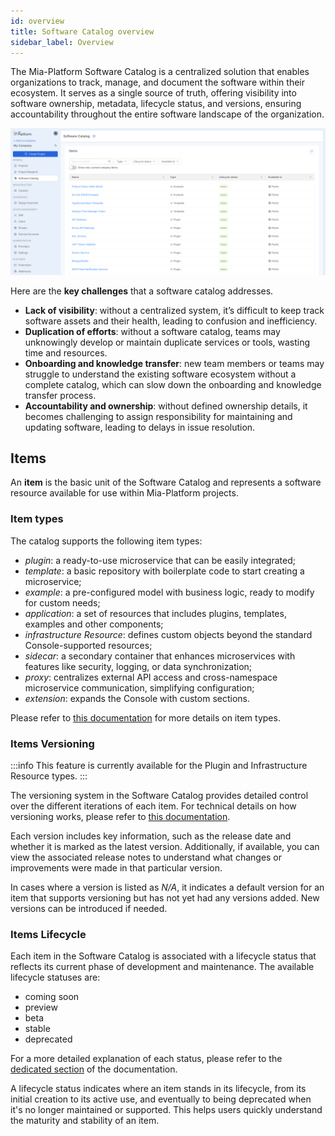 ```yaml
---
id: overview
title: Software Catalog overview
sidebar_label: Overview
---
```

The Mia-Platform Software Catalog is a centralized solution that enables organizations to track, manage, and document the software within their ecosystem. It serves as a single source of truth, offering visibility into software ownership, metadata, lifecycle status, and versions, ensuring accountability throughout the entire software landscape of the organization.

![overview table](./img/table-overview.png)

Here are the **key challenges** that a software catalog addresses.

- **Lack of visibility**: without a centralized system, it’s difficult to keep track software assets and their health, leading to confusion and inefficiency.
- **Duplication of efforts**: without a software catalog, teams may unknowingly develop or maintain duplicate services or tools, wasting time and resources.
- **Onboarding and knowledge transfer**: new team members or teams may struggle to understand the existing software ecosystem without a complete catalog, which can slow down the onboarding and knowledge transfer process. 
- **Accountability and ownership**: without defined ownership details, it becomes challenging to assign responsibility for maintaining and updating software, leading to delays in issue resolution.

## Items

An **item** is the basic unit of the Software Catalog and represents a software resource available for use within Mia-Platform projects.

### Item types

The catalog supports the following item types:

- *plugin*: a ready-to-use microservice that can be easily integrated;
- *template*: a basic repository with boilerplate code to start creating a microservice;
- *example*: a pre-configured model with business logic, ready to modify for custom needs;
- *application*: a set of resources that includes plugins, templates, examples and other components;
- *infrastructure Resource*: defines custom objects beyond the standard Console-supported resources;
- *sidecar*: a secondary container that enhances microservices with features like security, logging, or data synchronization;
- *proxy*: centralizes external API access and cross-namespace microservice communication, simplifying configuration;
- *extension*: expands the Console with custom sections.

Please refer to [this documentation](/marketplace/add_to_marketplace/create_your_company_marketplace.md#item-types) for more details on item types.

### Items Versioning

:::info
This feature is currently available for the Plugin and Infrastructure Resource types.
:::

The versioning system in the Software Catalog provides detailed control over the different iterations of each item. For technical details on how versioning works, please refer to [this documentation](/marketplace/add_to_marketplace/create_your_company_marketplace.md#item-types).

Each version includes key information, such as the release date and whether it is marked as the latest version. Additionally, if available, you can view the associated release notes to understand what changes or improvements were made in that particular version.

In cases where a version is listed as *N/A*, it indicates a default version for an item that supports versioning but has not yet had any versions added. New versions can be introduced if needed.

### Items Lifecycle

Each item in the Software Catalog is associated with a lifecycle status that reflects its current phase of development and maintenance. The available lifecycle statuses are:

- coming soon
- preview
- beta
- stable
- deprecated

For a more detailed explanation of each status, please refer to the [dedicated section](/marketplace/add_to_marketplace/create_your_company_marketplace.md#the-release-stage-of-a-marketplace-item) of the documentation.

A lifecycle status indicates where an item stands in its lifecycle, from its initial creation to its active use, and eventually to being deprecated when it's no longer maintained or supported. This helps users quickly understand the maturity and stability of an item.
